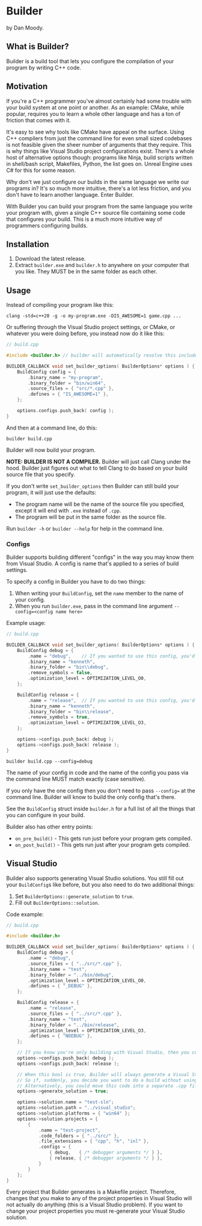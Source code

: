 # Builder

by Dan Moody.

## What is Builder?

Builder is a build tool that lets you configure the compilation of your program by writing C++ code.

## Motivation

If you're a C++ programmer you've almost certainly had some trouble with your build system at one point or another.  As an example: CMake, while popular, requires you to learn a whole other language and has a ton of friction that comes with it.

It's easy to see why tools like CMake have appeal on the surface.  Using C++ compilers from just the command line for even small sized codebases is not feasible given the sheer number of arguments that they require.  This is why things like Visual Studio project configurations exist.  There's a whole host of alternative options though: programs like Ninja, build scripts written in shell/bash script, Makefiles, Python, the list goes on.  Unreal Engine uses C# for this for some reason.

Why don't we just configure our builds in the same language we write our programs in? It's so much more intuitive, there's a lot less friction, and you don't have to learn another language.  Enter Builder.

With Builder you can build your program from the same language you write your program with, given a single C++ source file containing some code that configures your build.  This is a much more intuitive way of programmers configuring builds.

## Installation

1. Download the latest release.
2. Extract `builder.exe` and `builder.h` to anywhere on your computer that you like.  They MUST be in the same folder as each other.

## Usage

Instead of compiling your program like this:

```
clang -std=c++20 -g -o my-program.exe -DIS_AWESOME=1 game.cpp ...
```

Or suffering through the Visual Studio project settings, or CMake, or whatever you were doing before, you instead now do it like this:

```cpp
// build.cpp

#include <builder.h> // builder will automatically resolve this include for you

BUILDER_CALLBACK void set_builder_options( BuilderOptions* options ) {
	BuildConfig config = {
		.binary_name = "my-program",
		.binary_folder = "bin/win64",
		.source_files = { "src/*.cpp" },
		.defines = { "IS_AWESOME=1" },
	};

	options.configs.push_back( config );
}
```

And then at a command line, do this:

```
builder build.cpp
```

Builder will now build your program.

**NOTE: BUILDER IS NOT A COMPILER.**  Builder will just call Clang under the hood.  Builder just figures out what to tell Clang to do based on your build source file that you specify.

If you don't write `set_builder_options` then Builder can still build your program, it will just use the defaults:
* The program name will be the name of the source file you specified, except it will end with `.exe` instead of `.cpp`.
* The program will be put in the same folder as the source file.

Run `builder -h` or `builder --help` for help in the command line.

### Configs

Builder supports building different "configs" in the way you may know them from Visual Studio.  A config is name that's applied to a series of build settings.

To specify a config in Builder you have to do two things:

1. When writing your `BuildConfig`, set the `name` member to the name of your config.
2. When you run `builder.exe`, pass in the command line argument `--config=<config name here>`

Example usage:

```cpp
// build.cpp

BUILDER_CALLBACK void set_builder_options( BuilderOptions* options ) {
	BuildConfig debug = {
		.name = "debug",	// If you wanted to use this config, you'd pass --config=debug in the command line.
		.binary_name = "kenneth",
		.binary_folder = "bin\\debug",
		.remove_symbols = false,
		.optimization_level = OPTIMIZATION_LEVEL_O0,
	};

	BuildConfig release = {
		.name = "release",	// If you wanted to use this config, you'd pass --config=release in the command line.
		.binary_name = "kenneth",
		.binary_folder = "bin\\release",
		.remove_symbols = true,
		.optimization_level = OPTIMIZATION_LEVEL_O3,
	};

	options->configs.push_back( debug );
	options->configs.push_back( release );
}
```

```
builder build.cpp --config=debug
```

The name of your config in code and the name of the config you pass via the command line MUST match exactly (case sensitive).

If you only have the one config then you don't need to pass `--config=` at the command line.  Builder will know to build the only config that's there.

See the `BuildConfig` struct inside `builder.h` for a full list of all the things that you can configure in your build.

Builder also has other entry points:
* `on_pre_build()` - This gets run just before your program gets compiled.
* `on_post_build()` - This gets run just after your program gets compiled.

## Visual Studio

Builder also supports generating Visual Studio solutions.  You still fill out your `BuildConfig`s like before, but you also need to do two additional things:

1. Set `BuilderOptions::generate_solution` to `true`.
2. Fill out `BuilderOptions::solution`.

Code example:

```cpp
// build.cpp

#include <builder.h>

BUILDER_CALLBACK void set_builder_options( BuilderOptions* options ) {
	BuildConfig debug = {
		.name = "debug",
		.source_files = { "../src/*.cpp" },
		.binary_name = "test",
		.binary_folder = "../bin/debug",
		.optimization_level = OPTIMIZATION_LEVEL_O0,
		.defines = { "_DEBUG" },
	};

	BuildConfig release = {
		.name = "release",
		.source_files = { "../src/*.cpp" },
		.binary_name = "test",
		.binary_folder = "../bin/release",
		.optimization_level = OPTIMIZATION_LEVEL_O3,
		.defines = { "NDEBUG" },
	};

	// If you know you're only building with Visual Studio, then you could optionally comment out these two lines.
	options->configs.push_back( debug );
	options->configs.push_back( release );

	// When this bool is true, Builder will always generate a Visual Studio solution, and it won't do a build.
	// So if, suddenly, you decide you want to do a build without using Visual Studio, just set this to false and then pass this file to Builder.
	// Alternatively, you could move this code into a separate .cpp file and pass that file to Builder instead when wishing to re-generate your solution.
	options->generate_solution = true;

	options->solution.name = "test-sln";
	options->solution.path = "../visual_studio";
	options->solution.platforms = { "win64" };
	options->solution.projects = {
		{
			.name = "test-project",
			.code_folders = { "../src/" },
			.file_extensions = { "cpp", "h", "inl" },
			.configs = {
				{ debug,   { /* debugger arguments */ } },
				{ release, { /* debugger arguments */ } },
			}
		}
	};
}
```

Every project that Builder generates is a Makefile project.  Therefore, changes that you make to any of the project properties in Visual Studio will not actually do anything (this is a Visual Studio problem).  If you want to change your project properties you must re-generate your Visual Studio solution.